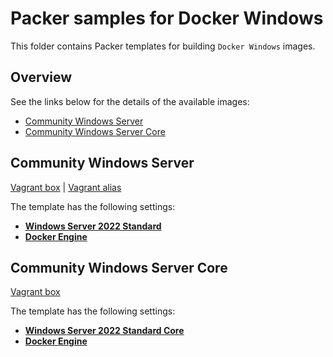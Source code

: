 # Packer samples for Docker Windows

This folder contains Packer templates for building `Docker Windows` images.

## Overview

See the links below for the details of the available images:

- [Community Windows Server](#community-windows-server)
- [Community Windows Server Core](#community-windows-server-core)

## Community Windows Server

[Vagrant box](https://app.vagrantup.com/gusztavvargadr/boxes/docker-community-windows-server) | [Vagrant alias](https://app.vagrantup.com/gusztavvargadr/boxes/docker-windows)  

The template has the following settings:

- [**Windows Server 2022 Standard**](../windows-server/README.md#2022-standard)
- [**Docker Engine**](https://docs.docker.com/engine/)

## Community Windows Server Core

[Vagrant box](https://app.vagrantup.com/gusztavvargadr/boxes/docker-community-windows-server-core)  

The template has the following settings:

- [**Windows Server 2022 Standard Core**](../windows-server/README.md#2022-standard-core)
- [**Docker Engine**](https://docs.docker.com/engine/)
